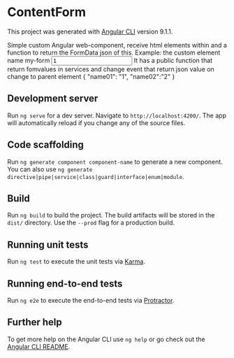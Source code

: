 # ContentForm

This project was generated with [Angular CLI](https://github.com/angular/angular-cli) version 9.1.1.

Simple custom Angular web-component, receive html elements within <ng-content> and a function to return the FormData json of this. Example: the custom element name my-form 
  <my-form> 
    <input type="text" name="name01" value="1"> 
    <input type="hidden" name="name01" value="2"> 
  </my-form> 
  It has a public function that return fomvalues in services and change event that return json value on change to parent element 
  { "name01": "1", "name02":"2" }

## Development server

Run `ng serve` for a dev server. Navigate to `http://localhost:4200/`. The app will automatically reload if you change any of the source files.

## Code scaffolding

Run `ng generate component component-name` to generate a new component. You can also use `ng generate directive|pipe|service|class|guard|interface|enum|module`.

## Build

Run `ng build` to build the project. The build artifacts will be stored in the `dist/` directory. Use the `--prod` flag for a production build.

## Running unit tests

Run `ng test` to execute the unit tests via [Karma](https://karma-runner.github.io).

## Running end-to-end tests

Run `ng e2e` to execute the end-to-end tests via [Protractor](http://www.protractortest.org/).

## Further help

To get more help on the Angular CLI use `ng help` or go check out the [Angular CLI README](https://github.com/angular/angular-cli/blob/master/README.md).
